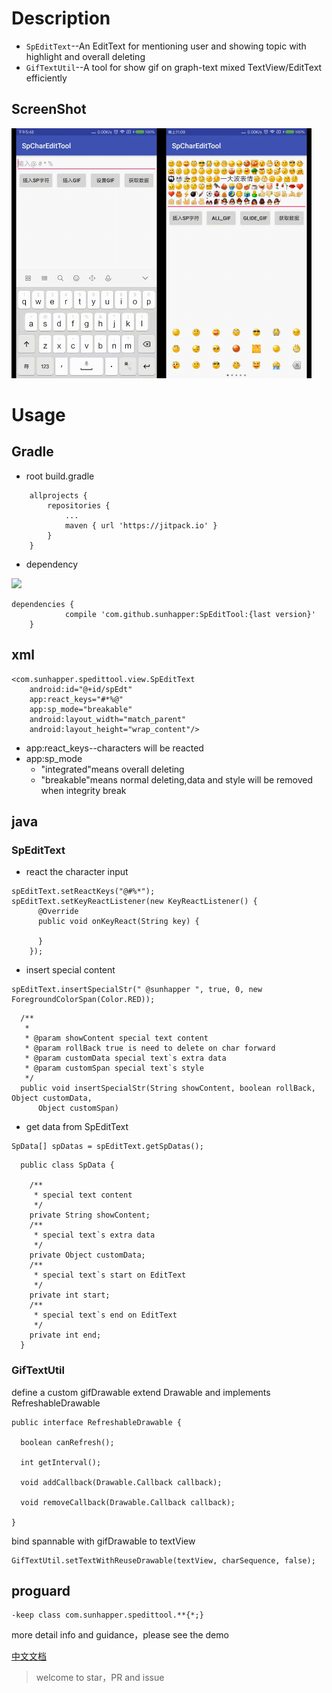 # Description

* `SpEditText`--An EditText for mentioning user and showing topic with highlight and overall deleting
* `GifTextUtil`--A tool for show gif on graph-text mixed TextView/EditText efficiently

## ScreenShot

<img src="artworks/fullSp.gif" width = "240" height = "400" alt="ScreenShot"  /><img src="artworks/emojiSp.gif" width = "240" height = "400" alt="ScreenShot"  />

# Usage

## Gradle  

* root build.gradle

```
	allprojects {
		repositories {
			...
			maven { url 'https://jitpack.io' }
		}
	}
```
* dependency

[![](https://jitpack.io/v/sunhapper/SpEditTool.svg)](https://jitpack.io/#sunhapper/SpEditTool)
```
dependencies {
	        compile 'com.github.sunhapper:SpEditTool:{last version}'
	}
```

## xml

```
<com.sunhapper.spedittool.view.SpEditText
    android:id="@+id/spEdt"
    app:react_keys="#*%@"
    app:sp_mode="breakable"
    android:layout_width="match_parent"
    android:layout_height="wrap_content"/>
```
* app:react_keys--characters will be reacted
* app:sp_mode
  * "integrated"means overall deleting
  * "breakable"means normal deleting,data and style will be removed when integrity break

## java

### SpEditText

* react the character input
```
spEditText.setReactKeys("@#%*");
spEditText.setKeyReactListener(new KeyReactListener() {
      @Override
      public void onKeyReact(String key) {

      }
    });
```

* insert special content
```
spEditText.insertSpecialStr(" @sunhapper ", true, 0, new ForegroundColorSpan(Color.RED));
```

```
  /**
   *
   * @param showContent special text content
   * @param rollBack true is need to delete on char forward
   * @param customData special text`s extra data
   * @param customSpan special text`s style
   */
  public void insertSpecialStr(String showContent, boolean rollBack, Object customData,
      Object customSpan)
```

* get data from SpEditText

```
SpData[] spDatas = spEditText.getSpDatas(); 
```

```
  public class SpData {

    /**
     * special text content
     */
    private String showContent;
    /**
     * special text`s extra data
     */
    private Object customData;
    /**
     * special text`s start on EditText
     */
    private int start;
    /**
     * special text`s end on EditText
     */
    private int end;
  }

```

### GifTextUtil

define a custom gifDrawable extend Drawable and implements RefreshableDrawable
```
public interface RefreshableDrawable {

  boolean canRefresh();

  int getInterval();

  void addCallback(Drawable.Callback callback);

  void removeCallback(Drawable.Callback callback);

}
```

bind spannable with gifDrawable to textView
```
GifTextUtil.setTextWithReuseDrawable(textView, charSequence, false);

```

## proguard

```
-keep class com.sunhapper.spedittool.**{*;}
```

more detail info and guidance，please see the demo

[中文文档](./README_CN.md)

> welcome to star，PR and issue